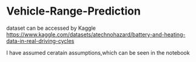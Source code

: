 # Vehicle-Range-Prediction
dataset can be accessed by Kaggle
https://www.kaggle.com/datasets/atechnohazard/battery-and-heating-data-in-real-driving-cycles

I have assumed ceratain assumptions,which can be seen in the notebook
